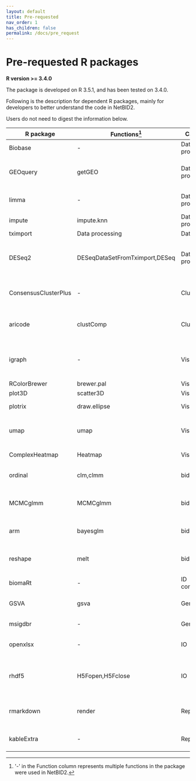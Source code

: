 ```yaml
---
layout: default
title: Pre-requested
nav_order: 1
has_children: false
permalink: /docs/pre_request
---
```


# Pre-requested R packages

**R version >= 3.4.0**

The package is developed on R 3.5.1, and has been tested on 3.4.0.

Following is the description for dependent R packages, mainly for developers to better understand the code in NetBID2.

Users do not need to digest the information below. 


|R package|Functions[^1]|Category|Purpose|
|---------|---------|--------|-------|
|Biobase|-|Data processing|ExpressionSet class|
|GEOquery|getGEO|Data processing|Get expression dataset from GEO database|
|limma|-|Data processing|Expression data normalization|
|impute|impute.knn|Data processing|Data imputation|
|tximport|Data processing|Data import|
|DESeq2|DESeqDataSetFromTximport,DESeq|Data processing|Data import from txi and normalization for RNASeq data|
|ConsensusClusterPlus|-|Clustering|Get consensus clustering results|
|aricode|clustComp|Clustering|For cluster comparison statistic calculation|
|igraph|-|Visualization|Igraph class and basic network-based calculation|
|RColorBrewer|brewer.pal|Visualization|Get color bar|
|plot3D|scatter3D|Visualization|3D plot|
|plotrix|draw.ellipse|Visualization|drawing ellipse|
|umap|umap|Visualization|data dimension reduction and visualization|
|ComplexHeatmap|Heatmap|Visualization|heatmap drawing|
|ordinal|clm,clmm|bid|Cumulative Link Mixed Models|
|MCMCglmm|MCMCglmm|bid|Multivariate Generalized Linear Mixed Models|
|arm|bayesglm|bid|Bayesian generalized linear models|
|reshape|melt|bid|Melt an object into a form suitable for easy casting|
|biomaRt|-|ID conversion|ID conversion|
|GSVA|gsva|Gene Set|gene set activity calculation|
|msigdbr|-|Gene Set|MSigDB database|
|openxlsx|-|IO|Output into excel file (master table)|
|rhdf5|H5Fopen,H5Fclose|IO|For hd5 formation data processing (MICA)|
|rmarkdown|render|Report|For generating html report file|
|kableExtra|-|Report|For table layout in the report file|


[^1]:'-' in the Function column represents multiple functions in the package were used in NetBID2.

